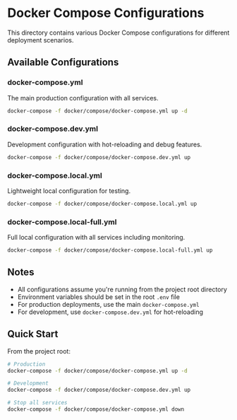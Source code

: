 # Docker Compose Configurations

This directory contains various Docker Compose configurations for different deployment scenarios.

## Available Configurations

### docker-compose.yml
The main production configuration with all services.
```bash
docker-compose -f docker/compose/docker-compose.yml up -d
```

### docker-compose.dev.yml
Development configuration with hot-reloading and debug features.
```bash
docker-compose -f docker/compose/docker-compose.dev.yml up
```

### docker-compose.local.yml
Lightweight local configuration for testing.
```bash
docker-compose -f docker/compose/docker-compose.local.yml up
```

### docker-compose.local-full.yml
Full local configuration with all services including monitoring.
```bash
docker-compose -f docker/compose/docker-compose.local-full.yml up
```

## Notes

- All configurations assume you're running from the project root directory
- Environment variables should be set in the root `.env` file
- For production deployments, use the main `docker-compose.yml`
- For development, use `docker-compose.dev.yml` for hot-reloading

## Quick Start

From the project root:
```bash
# Production
docker-compose -f docker/compose/docker-compose.yml up -d

# Development
docker-compose -f docker/compose/docker-compose.dev.yml up

# Stop all services
docker-compose -f docker/compose/docker-compose.yml down
```

